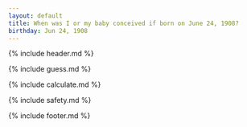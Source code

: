 ```yaml
---
layout: default
title: When was I or my baby conceived if born on June 24, 1908?
birthday: Jun 24, 1908
---
```


{% include header.md %}

{% include guess.md %}

{% include calculate.md %}

{% include safety.md %}

{% include footer.md %}



